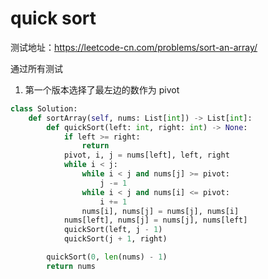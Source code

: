 # quick sort
测试地址：https://leetcode-cn.com/problems/sort-an-array/

通过所有测试

1. 第一个版本选择了最左边的数作为 pivot

```python
class Solution:
    def sortArray(self, nums: List[int]) -> List[int]:
        def quickSort(left: int, right: int) -> None:
            if left >= right:
                return
            pivot, i, j = nums[left], left, right
            while i < j:
                while i < j and nums[j] >= pivot:
                    j -= 1
                while i < j and nums[i] <= pivot:
                    i += 1
                nums[i], nums[j] = nums[j], nums[i]
            nums[left], nums[j] = nums[j], nums[left]
            quickSort(left, j - 1)
            quickSort(j + 1, right)

        quickSort(0, len(nums) - 1)
        return nums
```
